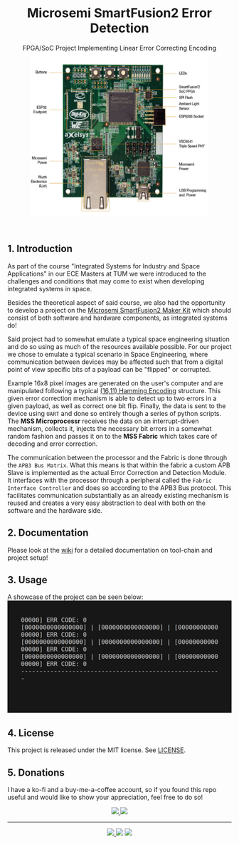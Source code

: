 <h1 align="center">Microsemi SmartFusion2 Error Detection</h1>
<p align="center">
  FPGA/SoC Project Implementing Linear Error Correcting Encoding
  <img src=".github/assets/board_image.png" align="middle" alt="title"
       width="400"
       height="370">
  </center>
</p>
<br>

## 1. Introduction
As part of the course "Integrated Systems for Industry and Space Applications" in our
ECE Masters at TUM we were
introduced to the challenges and conditions that may come to exist when developing
integrated systems in space.

Besides the theoretical aspect of said course, we also had the opportunity to develop
a project on the [Microsemi SmartFusion2 Maker Kit](https://www.microchip.com/en-us/products/fpgas-and-plds/system-on-chip-fpgas/smartfusion-2-fpgas)
which should consist of both software and hardware components, as integrated
systems do!

Said project had to somewhat emulate a typical space engineering situation and do so
using as much of the resources available possible. For our project we chose to emulate
a typical scenario in Space Engineering, where communication between devices may be affected
such that from a digital point of view specific bits of a payload can be "flipped" or corrupted.

Example 16x8 pixel images are generated on the user's computer
and are manipulated following a typical [(16,11) Hamming Encoding](https://en.wikipedia.org/wiki/Hamming_code) structure.
This given error correction mechanism is able to detect up to two errors in a given payload, as well as correct one bit flip. Finally, the data is sent to the device using `UART` and done so entirely though a series of python scripts. The **MSS Microprocessr**  receives the data on an interrupt-driven mechanism, collects it, injects the necessary bit errors in a somewhat random fashion and passes it on to the **MSS Fabric** which takes care of decoding and error correction.

The communication between the processor and the Fabric is done through the `APB3 Bus Matrix`.  What this means is that within the fabric a custom APB Slave is implemented as the actual Error Correction and Detection Module. It interfaces with the processor through a peripheral called the `Fabric Interface Controller` and does so according to the APB3 Bus protocol. This facilitates communication substantially as an already existing mechanism is reused and creates a very easy abstraction to deal with both on the software and the hardware side.

## 2. Documentation
Please look at the [wiki](https://github.com/duclos-cavalcanti/microsemi-error-detection/wiki) for a detailed documentation on tool-chain and project setup!

## 3. Usage
A showcase of the project can be seen below:
![video](.github/assets/demo.gif?)

## 4. License
This project is released under the MIT license. See [LICENSE](LICENSE).

## 5. Donations
I have a ko-fi and a buy-me-a-coffee account, so if you found this repo useful and would like to show your appreciation, feel free to do so!

<p align="center">
<a href="https://ko-fi.com/duclos">
<img src="https://img.shields.io/badge/donation-ko--fi-red.svg">
</a>

<a href="https://www.buymeacoffee.com/danielduclos">
<img src="https://img.shields.io/badge/donation-buy--me--coffee-green.svg">
</a>

</p>

---
<p align="center">
<a href="https://github.com/duclos-cavalcanti/templates/LICENSE">
  <img src="https://img.shields.io/badge/license-MIT-blue.svg" />
</a>
<a>
  <img src="https://img.shields.io/github/languages/code-size/duclos-cavalcanti/microsemi-error-detection.svg" />
</a>
<a>
  <img src="https://img.shields.io/github/commit-activity/m/duclos-cavalcanti/microsemi-error-detection.svg" />
</a>
</p>

